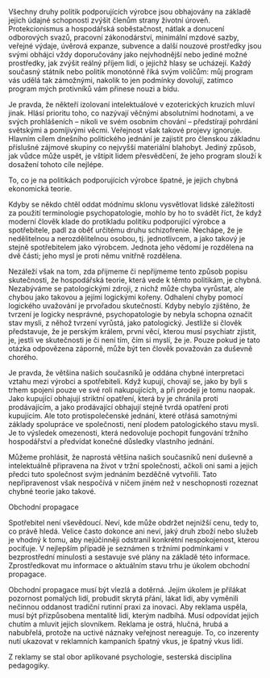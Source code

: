 Všechny druhy politik podporujících výrobce jsou obhajovány na základě jejich údajné schopnosti zvýšit členům strany životní úroveň. Protekcionismus a hospodářská soběstačnost, nátlak a donucení odborových svazů, pracovní zákonodárství, minimální mzdové sazby, veřejné výdaje, úvěrová expanze, subvence a další nouzové prostředky jsou svými obhájci vždy doporučovány jako nejvhodnější nebo jediné možné prostředky, jak zvýšit reálný příjem lidí, o jejichž hlasy se ucházejí. Každý současný státník nebo politik monotónně říká svým voličům: můj program vás udělá tak zámožnými, nakolik to jen podmínky dovolují, zatímco program mých protivníků vám přinese nouzi a bídu.

Je pravda, že někteří izolovaní intelektuálové v ezoterických kruzích mluví jinak. Hlásí prioritu toho, co nazývají věčnými absolutními hodnotami, a ve svých prohlášeních – nikoli ve svém osobním chování – předstírají pohrdání světskými a pomíjivými věcmi. Veřejnost však takové projevy ignoruje. Hlavním cílem dnešního politického jednání je zajistit pro členskou základnu příslušné zájmové skupiny co nejvyšší materiální blahobyt. Jediný způsob, jak vůdce může uspět, je vštípit lidem přesvědčení, že jeho program slouží k dosažení tohoto cíle nejlépe.

To, co je na politikách podporujících výrobce špatné, je jejich chybná ekonomická teorie.

Kdyby se někdo chtěl oddat módnímu sklonu vysvětlovat lidské záležitosti za použití terminologie psychopatologie, mohlo by ho to svádět říct, že když moderní člověk klade do protikladu politiku podporující výrobce a spotřebitele, padl za oběť určitému druhu schizofrenie. Nechápe, že je nedělitelnou a nerozdělitelnou osobou, tj. jednotlivcem, a jako takový je stejně spotřebitelem jako výrobcem. Jednota jeho vědomí je rozdělena na dvě části; jeho mysl je proti němu vnitřně rozdělena.

Nezáleží však na tom, zda přijmeme či nepřijmeme tento způsob popisu skutečnosti, že hospodářská teorie, která vede k těmto politikám, je chybná. Nezabýváme se patologickými zdroji, z nichž může chyba vyrůstat, ale chybou jako takovou a jejími logickými kořeny. Odhalení chyby pomocí logického uvažování je prvořadou skutečností. Kdyby nebylo zjištěno, že tvrzení je logicky nesprávné, psychopatologie by nebyla schopna označit stav mysli, z něhož tvrzení vyrůstá, jako patologický. Jestliže si člověk představuje, že je perským králem, první věcí, kterou musí psychiatr zjistit, je, jestli ve skutečnosti je či není tím, čím si myslí, že je. Pouze pokud je tato otázka odpovězena záporně, může být ten člověk považován za duševně chorého.

Je pravda, že většina našich současníků je oddána chybné interpretaci vztahu mezi výrobci a spotřebiteli. Když kupují, chovají se, jako by byli s trhem spojeni pouze ve své roli nakupujících, a při prodeji je tomu naopak. Jako kupující obhajují striktní opatření, která by je chránila proti prodávajícím, a jako prodávající obhajují stejně tvrdá opatření proti kupujícím. Ale toto protispolečenské jednání, které otřásá samotnými základy spolupráce ve společnosti, není plodem patologického stavu mysli. Je to výsledek omezenosti, která nedovoluje pochopit fungování tržního hospodářství a předvídat konečné důsledky vlastního jednání.

Můžeme prohlásit, že naprostá většina našich současníků není duševně a intelektuálně připravena na život v tržní společnosti, ačkoli oni sami a jejich předci tuto společnost svým jednáním bezděčně vytvořili. Tato nepřipravenost však nespočívá v ničem jiném než v neschopnosti rozeznat chybné teorie jako takové.

Obchodní propagace

Spotřebitel není vševědoucí. Neví, kde může obdržet nejnižší cenu, tedy to, co právě hledá. Velice často dokonce ani neví, jaký druh zboží nebo služeb je vhodný k tomu, aby nejúčinněji odstranil konkrétní nespokojenost, kterou pociťuje. V nejlepším případě je seznámen s tržními podmínkami v bezprostřední minulosti a sestavuje své plány na základě této informace. Zprostředkovat mu informace o aktuálním stavu trhu je úkolem obchodní propagace.

Obchodní propagace musí být vlezlá a dotěrná. Jejím úkolem je přilákat pozornost pomalých lidí, probudit skrytá přání, lákat lidi, aby vyměnili nečinnou oddanost tradiční rutinní praxi za inovaci. Aby reklama uspěla, musí být přizpůsobena mentalitě lidí, kterým nadbíhá. Musí odpovídat jejich chutím a mluvit jejich slovníkem. Reklama je ostrá, hlučná, hrubá a nabubřelá, protože na uctivé náznaky veřejnost nereaguje. To, co inzerenty nutí ukazovat v reklamních kampaních špatný vkus, je špatný vkus lidí.

Z reklamy se stal obor aplikované psychologie, sesterská disciplína pedagogiky.